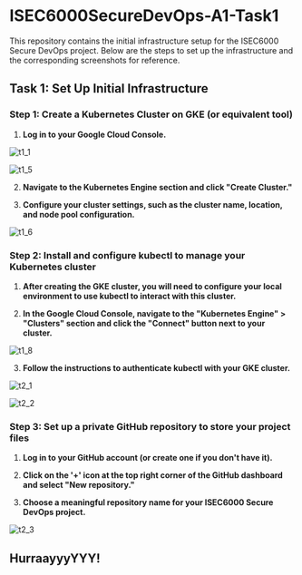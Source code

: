 # ISEC6000SecureDevOps-A1-Task1 

This repository contains the initial infrastructure setup for the ISEC6000 Secure DevOps project. Below are the steps to set up the infrastructure and the corresponding screenshots for reference.

## Task 1: Set Up Initial Infrastructure 

### Step 1: Create a Kubernetes Cluster on GKE (or equivalent tool)

1. **Log in to your Google Cloud Console.**
   
![t1_1](https://github.com/amna74/ISEC6000SecureDevOps-A1/assets/64349999/47d5eeb1-4f2c-4e48-8ec9-4f3f15921c35)


![t1_5](https://github.com/amna74/ISEC6000SecureDevOps-A1/assets/64349999/4f6d4548-f1f5-4db4-b543-0c39efbed8e8)

2. **Navigate to the Kubernetes Engine section and click "Create Cluster."**

3. **Configure your cluster settings, such as the cluster name, location, and node pool configuration.**

   
![t1_6](https://github.com/amna74/ISEC6000SecureDevOps-A1/assets/64349999/8c0dcfa9-3384-4415-ae98-40075b15cddc)


### Step 2: Install and configure kubectl to manage your Kubernetes cluster

1. **After creating the GKE cluster, you will need to configure your local environment to use kubectl to interact with this cluster.**

2. **In the Google Cloud Console, navigate to the "Kubernetes Engine" > "Clusters" section and click the "Connect" button next to your cluster.**

 
![t1_8](https://github.com/amna74/ISEC6000SecureDevOps-A1/assets/64349999/03312d87-de6d-4a08-bdc1-42aed85a0cc6)

3. **Follow the instructions to authenticate kubectl with your GKE cluster.**


![t2_1](https://github.com/amna74/ISEC6000SecureDevOps-A1/assets/64349999/73233799-8854-48d3-9f61-094eb301535a)


![t2_2](https://github.com/amna74/ISEC6000SecureDevOps-A1/assets/64349999/fe1d90bb-15a1-4822-abaa-01fe0a2203c9)



### Step 3: Set up a private GitHub repository to store your project files

1. **Log in to your GitHub account (or create one if you don't have it).**

2. **Click on the '+' icon at the top right corner of the GitHub dashboard and select "New repository."**

3. **Choose a meaningful repository name for your ISEC6000 Secure DevOps project.**

  

![t2_3](https://github.com/amna74/ISEC6000SecureDevOps-A1/assets/64349999/466ac36b-5f4c-49e3-86bc-1dca9b0a89d1)




## HurraayyyYYY!


